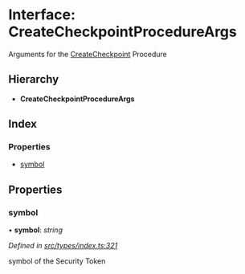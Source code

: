 # Interface: CreateCheckpointProcedureArgs

Arguments for the [CreateCheckpoint](../enums/_types_index_.proceduretype.md#createcheckpoint) Procedure

## Hierarchy

* **CreateCheckpointProcedureArgs**

## Index

### Properties

* [symbol](_types_index_.createcheckpointprocedureargs.md#symbol)

## Properties

###  symbol

• **symbol**: *string*

*Defined in [src/types/index.ts:321](https://github.com/PolymathNetwork/polymath-sdk/blob/fb8c7c9/src/types/index.ts#L321)*

symbol of the Security Token
